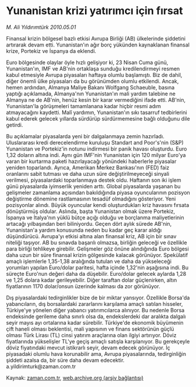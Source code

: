 # Yunanistan krizi yatırımcı için fırsat

*M. Ali Yıldırımtürk 2010.05.01*

<tr><td class="metin" colspan="2" style="padding-top: 20px; padding-left: 5px; ">Finansal krizin bölgesel bazlı etkisi Avrupa Birliği (AB) ülkelerinde şiddetini artırarak devam etti. Yunanistan'ın ağır borç yükünden kaynaklanan finansal krize, Portekiz ve İspanya da eklendi.</td></tr><tr><td class="metin" colspan="2" style="padding-top: 20px; padding-left: 5px; "><p>Euro bölgesinde olaylar öyle hızlı gelişiyor ki, 23 Nisan Cuma günü, Yunanistan'ın, IMF ve AB'nin ortaklaşa sunduğu kredilendirmeyi resmen kabul etmesiyle Avrupa piyasaları haftaya olumlu başlamıştı. Biz de dahil, diğer önemli ülke piyasaları da bu görünümden olumlu etkilendi. Ancak, hemen ardından, Almanya Maliye Bakanı Wolfgang Schaeuble, basına yaptığı açıklamada, Almanya'nın Yunanistan'ın mali yardım talebine ne Almanya ne de AB'nin, henüz kesin bir karar vermediğini ifade etti. AB'nin, Yunanistan'la görüşmeleri tamamlanana kadar hiçbir resmi adım atmayacağını kaydetti. Malî yardımın, Yunanistan'ın sıkı tasarruf tedbirlerini kabul ederek gelecek yıllarda sürdürüp sürdürmemesine bağlı olduğunu dile getirdi.
<p>Bu açıklamalar piyasalarda yeni bir dalgalanmaya zemin hazırladı. Uluslararası kredi derecelendirme kuruluşu Standart and Poor's'nin (S&amp;P) Yunanistan ve Portekiz'in notunu indirmesi bir panik havası oluşturdu. Euro 1,32 doların altına indi. Aynı gün IMF'nin Yunanistan için 120 milyar Euro'ya varan bir kurtarma paketi hazırlayacağı yönündeki haberlerle piyasalar yeniden toparlandı. Ayrıca, Amerikan Merkez Bankası'nın (FED) faiz oranlarını sabit tutması ve daha uzun süre değiştirilmeyeceği sinyali verilmesi, piyasalardaki toparlanmaya destek oldu. Haftanın son iki işlem günü piyasalarda iyimserlik yeniden arttı. Global piyasalarda yaşanan bu gelişmeler zamanlama açısından bakıldığında piyasa oyuncularının pozisyon değiştirme dönemine rastlamasının tesadüf olmadığını gösteriyor. Yeni pozisyonlar alındı. Büyük oyuncular kendi oluşturdukları kriz havasını fırsata dönüştürmüş oldular. Aslında, başta Yunanistan olmak üzere Portekiz, İspanya ve İtalya'nın yüklü bütçe açığı olduğu ve borçlanma maliyetlerinin artacağı yılbaşından beri biliniyordu. Geçen dört aylık sürede AB'nin, Yunanistan'a yardım konusunda neden bu kadar geç karar aldığı düşündürücü. Avrupa'yı etkisi altına alan finansal kriz, AB için bir sınav niteliği taşıyor. AB bu sınavda başarılı olmazsa, birliğin geleceği ve özellikle para birliği tehlikeye girebilir. Gelişmeler göz önüne alındığında Euro bölgesi daha uzun bir süre finansal krizin gölgesinde kalacak görünüyor. Spekülatif amaçlı işlemlerle 1,35-1,38 aralığında tutulan ve daha da yükseleceği yorumları yapılan Euro/dolar paritesi, hafta içinde 1,32'nin aşağısına indi. Bu süreçte Euro'nun değeri daha da düşebilir. Euro/dolar gelecek aylarda 1,28 ve 1,25 dolara kadar gerileyebilir. Diğer taraftan dolar güçlenirken, altın fiyatlarının 1170 dolar/onsun üzerinde kalması da zor görünüyor.
<p>Dış piyasalardaki tedirginlikler bize de bir miktar yansıyor. Özellikle Borsa'da yabancıların, dış borsalardaki zararlarını karşılama amaçlı satılan hisseler, Türkiye'ye yönelen diğer yabancı yatırımcılarca alınıyor. Bu nedenle Borsa endeksinde gerileme daha sınırlı olsa da, endekslerdeki dar aralıkta dalgalı seyir mayıs ayı ortalarına kadar sürebilir. Türkiye'de ekonomik büyümenin çift haneli olması beklentisi, mali yapısının ve finans sektörünün güçlü olması Türk Lirası (TL) cinsi yatırım araçlarına olan ilgiyi artırıyor. Döviz fiyatlarında yükselişler TL'ye geçiş amaçlı satışla karşılanıyor. Bu gerekçeyle döviz fiyatındaki mevcut istikrarlı seyir, devam edecek görünüyor. İç piyasadaki olumlu hava korunabilir ama, Avrupa piyasalarında, tedirginliğin şiddeti azalsa da, bir süre daha devam edecektir. a.yildirimturk@zaman.com.tr <br/></p></p></p></td></tr>

Kaynak: [zaman.com.tr](http://zaman.com.tr/yazar.do?yazino=979153), [web.archive.org (arşiv bağlantısı)](http://web.archive.org/web/20100503011532/http://zaman.com.tr:80/yazar.do?yazino=979153)

